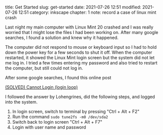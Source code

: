 title: Get Started
slug: get-started
date: 2021-07-26 12:51
modified: 2021-07-26 12:51
category: inkscape
chapter: 1
note: record a case of linux mint crash

Last night my main computer with Linux Mint 20 crashed and I was really worried
that I might lose the files I had been working on.  After many google searches,
I found a solution and knew why it happened.  

The computer did not respond to mouse or keyboard input so I had to hold down
the power key for a few seconds to shut it off.  When the computer restarted,
it showed the Linux Mint login screen but the system did not let me log in. I
tried a few times entering my password and also tried to restart the computer,
but still could not log in. 

After some google searches, I found this online post

[(SOLVED) Cannot Login (login loop)](https://forums.linuxmint.com/viewtopic.php?f=57&t=261704)

I followed the answer by Lohengrines, did the following steps, and logged 
into the system.

1. In login screen, switch to terminal by pressing "Ctrl + Alt + F2"
2. Run the command `sudo tune2fs -m0 /dev/sda2`
3. Switch back to login screen "Ctrl + Alt + F7"
4. Login with user name and password


